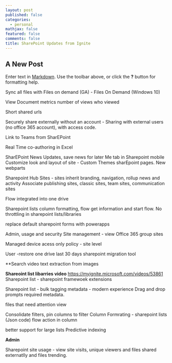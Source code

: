 ```yaml
---
layout: post
published: false
categories:
  - personal
mathjax: false
featured: false
comments: false
title: SharePoint Updates from Ignite
---
```

## A New Post

Enter text in [Markdown](http://daringfireball.net/projects/markdown/). Use the toolbar above, or click the **?** button for formatting help.

Sync all files with Files on demand (GA) - Files On Demand (Windows 10)

View Document metrics number of views who viewed

Short shared urls

Securely share externally without an account - Sharing with external users (no office 365 account), with access code.

Link to Teams from SharEPoint

Real Time co-authoring in Excel

SharEPoint News Updates, save news for later
Me tab in Sharepoint mobile
Customize look and layout of site - Custom Themes sharEpoint pages.
New webparts


Sharepoint Hub Sites - sites inherit branding, navigation, rollup news and activity
Associate publishing sites, classic sites, team sites, communication sites


Flow integrated into one drive

Sharepoint lists column formatting, flow get information and start flow.
No throttling in sharepoint lists/libraries

replace default sharepoint forms with powerapps

Admin, usage and security
Site management - view Office 365 group sites

Managed device acess only policy - site level

User -restore one drive last 30 days
sharepoint migration tool

**Search video
text extraction from images


**Shareoint list libarries video**
https://myignite.microsoft.com/videos/53861
Sharepoint list - sharepoint framewoek extensions

Sharepoint list - bulk tagging metadata - modern experience
Drag and drop prompts required metadata.

files that need attention view

Consolidate filters, pin columns to filter
Column Formrating - sharepoint lists (Json code)
flow action in column

better support for large lists
Predictive indexing



**Admin**

Sharepoint site usage - view site visits, unique viewers and files shared externatlly and files trending.